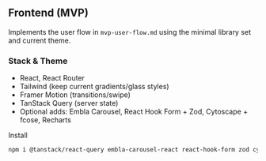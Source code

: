 ## Frontend (MVP)

Implements the user flow in `mvp-user-flow.md` using the minimal library set and current theme.

### Stack & Theme
- React, React Router
- Tailwind (keep current gradients/glass styles)
- Framer Motion (transitions/swipe)
- TanStack Query (server state)
- Optional adds: Embla Carousel, React Hook Form + Zod, Cytoscape + fcose, Recharts

Install
```bash
npm i @tanstack/react-query embla-carousel-react react-hook-form zod cytoscape react-cytoscapejs cytoscape-fcose recharts html-to-image
```


